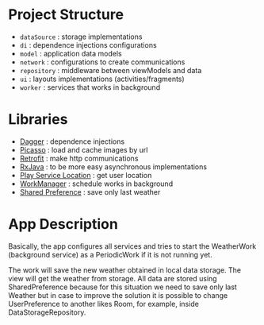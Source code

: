 # Project Structure

- `dataSource` : storage implementations
- `di` : dependence injections configurations
- `model` : application data models
- `network` : configurations to create communications
- `repository` : middleware between viewModels and data
- `ui` : layouts implementations (activities/fragments)
- `worker` : services that works in background

# Libraries

- [Dagger](https://github.com/google/dagger) : dependence injections
- [Picasso](https://github.com/square/picasso) : load and cache images by url
- [Retrofit](https://github.com/square/retrofit) : make http communications
- [RxJava](https://github.com/ReactiveX/RxJava) : to be more easy asynchronous implementations
- [Play Service Location](https://developers.google.com/android/guides/setup) : get user location
- [WorkManager](https://developer.android.com/jetpack/androidx/releases/work) : schedule works in background
- [Shared Preference](https://developer.android.com/training/data-storage/shared-preferences) : save only last weather

# App Description

Basically, the app configures all services and tries to start the WeatherWork (background service) as a PeriodicWork if it is not running yet.

The work will save the new weather obtained in local data storage. The view will get the weather from storage. All data are stored using SharedPreference because for this situation we need to save only last Weather but in case to improve the solution it is possible to change UserPreference to another likes Room, for example, inside DataStorageRepository.